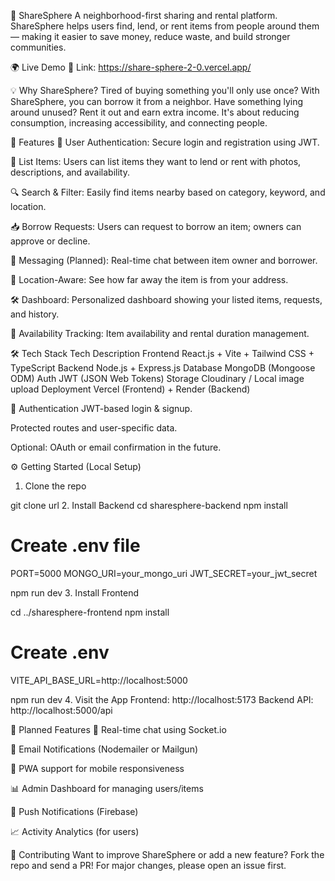 🔄 ShareSphere
A neighborhood-first sharing and rental platform. ShareSphere helps users find, lend, or rent items from people around them — making it easier to save money, reduce waste, and build stronger communities.

🌍 Live Demo
🔗 Link: https://share-sphere-2-0.vercel.app/



💡 Why ShareSphere?
Tired of buying something you'll only use once? With ShareSphere, you can borrow it from a neighbor. Have something lying around unused? Rent it out and earn extra income. It's about reducing consumption, increasing accessibility, and connecting people.

🚀 Features
🔐 User Authentication: Secure login and registration using JWT.

🧳 List Items: Users can list items they want to lend or rent with photos, descriptions, and availability.

🔍 Search & Filter: Easily find items nearby based on category, keyword, and location.

📥 Borrow Requests: Users can request to borrow an item; owners can approve or decline.

💬 Messaging (Planned): Real-time chat between item owner and borrower.

📍 Location-Aware: See how far away the item is from your address.

🛠️ Dashboard: Personalized dashboard showing your listed items, requests, and history.

📅 Availability Tracking: Item availability and rental duration management.

🛠️ Tech Stack
Tech	Description
Frontend	React.js + Vite + Tailwind CSS + TypeScript
Backend	Node.js + Express.js
Database	MongoDB (Mongoose ODM)
Auth	JWT (JSON Web Tokens)
Storage	Cloudinary / Local image upload
Deployment	Vercel (Frontend) + Render (Backend)



🔐 Authentication
JWT-based login & signup.

Protected routes and user-specific data.

Optional: OAuth or email confirmation in the future.

⚙️ Getting Started (Local Setup)
1. Clone the repo

git clone url
2. Install Backend
cd sharesphere-backend
npm install

# Create .env file
PORT=5000
MONGO_URI=your_mongo_uri
JWT_SECRET=your_jwt_secret

npm run dev
3. Install Frontend

cd ../sharesphere-frontend
npm install

# Create .env
VITE_API_BASE_URL=http://localhost:5000

npm run dev
4. Visit the App
Frontend: http://localhost:5173
Backend API: http://localhost:5000/api

🔮 Planned Features
💬 Real-time chat using Socket.io

📧 Email Notifications (Nodemailer or Mailgun)

📱 PWA support for mobile responsiveness

📊 Admin Dashboard for managing users/items

🔔 Push Notifications (Firebase)

📈 Activity Analytics (for users)



🤝 Contributing
Want to improve ShareSphere or add a new feature? Fork the repo and send a PR!
For major changes, please open an issue first.
